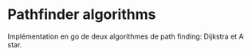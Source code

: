 # Pathfinder algorithms

Implémentation en go de deux algorithmes de path finding: Dijkstra et A star.
